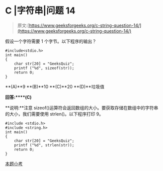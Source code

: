 # C |字符串|问题 14

> 原文:[https://www.geeksforgeeks.org/c-string-question-14/](https://www.geeksforgeeks.org/c-string-question-14/)

假设一个字符需要 1 个字节。以下程序的输出？

```
#include<stdio.h>
int main()
{
    char str[20] = "GeeksQuiz";
    printf ("%d", sizeof(str));
    return 0;
}
```

**(A)**9
**(B)**10
**(C)**20
**(D)**垃圾值

**回答:****(C)**

**说明:**注意 sizeof()运算符会返回数组的大小。要获取存储在数组中的字符串的大小，我们需要使用 strlen()。以下程序打印 9。

```
#include <stdio.h>
#include <string.h>
int main()
{
    char str[20] = "GeeksQuiz";
    printf ("%d", strlen(str));
    return 0;
}

```

[本题小考](https://www.geeksforgeeks.org/quiz-corner-gq/)